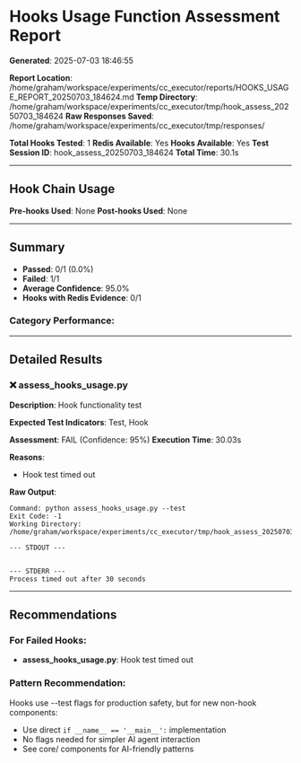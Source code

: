 # Hooks Usage Function Assessment Report

**Generated**: 2025-07-03 18:46:55

**Report Location**: /home/graham/workspace/experiments/cc_executor/reports/HOOKS_USAGE_REPORT_20250703_184624.md
**Temp Directory**: /home/graham/workspace/experiments/cc_executor/tmp/hook_assess_20250703_184624
**Raw Responses Saved**: /home/graham/workspace/experiments/cc_executor/tmp/responses/

**Total Hooks Tested**: 1
**Redis Available**: Yes
**Hooks Available**: Yes
**Test Session ID**: hook_assess_20250703_184624
**Total Time**: 30.1s

---

## Hook Chain Usage

**Pre-hooks Used**: None
**Post-hooks Used**: None

---

## Summary

- **Passed**: 0/1 (0.0%)
- **Failed**: 1/1
- **Average Confidence**: 95.0%
- **Hooks with Redis Evidence**: 0/1


### Category Performance:


---

## Detailed Results

### ❌ assess_hooks_usage.py

**Description**: Hook functionality test

**Expected Test Indicators**: Test, Hook

**Assessment**: FAIL (Confidence: 95%)
**Execution Time**: 30.03s

**Reasons**:

- Hook test timed out

**Raw Output**:
```
Command: python assess_hooks_usage.py --test
Exit Code: -1
Working Directory: /home/graham/workspace/experiments/cc_executor/tmp/hook_assess_20250703_184624

--- STDOUT ---


--- STDERR ---
Process timed out after 30 seconds
```

---

## Recommendations

### For Failed Hooks:

- **assess_hooks_usage.py**: Hook test timed out

### Pattern Recommendation:
Hooks use --test flags for production safety, but for new non-hook components:
- Use direct `if __name__ == '__main__':` implementation
- No flags needed for simpler AI agent interaction
- See core/ components for AI-friendly patterns